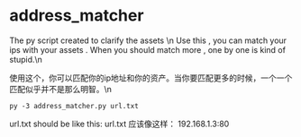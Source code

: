 # address_matcher
The py script created to clarify the assets \n
  Use this , you can match your ips with your assets . When you should match more , one by one is kind of stupid.\n
  
 
  
  使用这个，你可以匹配你的ip地址和你的资产。当你要匹配更多的时候，一个一个匹配似乎并不是那么明智。\n
```
py -3 address_matcher.py url.txt
```
  url.txt should be like this:
  url.txt 应该像这样：
  192.168.1.3:80 
